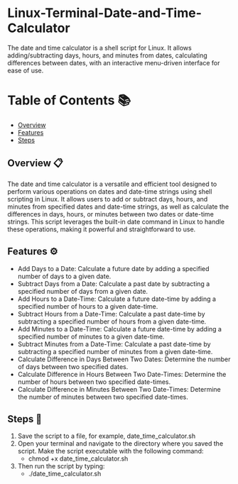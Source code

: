 # Linux-Terminal-Date-and-Time-Calculator
The date and time calculator is a shell script for Linux. It allows adding/subtracting days, hours, and minutes from dates, calculating differences between dates, with an interactive menu-driven interface for ease of use.

# Table of Contents 📚

- [Overview](https://github.com/NisalWick2002/Linux-Terminal-Date-and-Time-Calculator?tab=readme-ov-file#overview-)
- [Features](https://github.com/NisalWick2002/Linux-Terminal-Date-and-Time-Calculator?tab=readme-ov-file#features-%EF%B8%8F)
- [Steps](https://github.com/NisalWick2002/Linux-Terminal-Date-and-Time-Calculator?tab=readme-ov-file#steps-)


## Overview 📋

The date and time calculator is a versatile and efficient tool designed to perform various operations on dates and date-time strings using shell scripting in Linux. It allows users to add or subtract days, hours, and minutes from specified dates and date-time strings, as well as calculate the differences in days, hours, or minutes between two dates or date-time strings. This script leverages the built-in date command in Linux to handle these operations, making it powerful and straightforward to use.

## Features ⚙️

- Add Days to a Date: Calculate a future date by adding a specified number of days to a given date.
- Subtract Days from a Date: Calculate a past date by subtracting a specified number of days from a given date.
- Add Hours to a Date-Time: Calculate a future date-time by adding a specified number of hours to a given date-time.
- Subtract Hours from a Date-Time: Calculate a past date-time by subtracting a specified number of hours from a given date-time.
- Add Minutes to a Date-Time: Calculate a future date-time by adding a specified number of minutes to a given date-time.
- Subtract Minutes from a Date-Time: Calculate a past date-time by subtracting a specified number of minutes from a given date-time.
- Calculate Difference in Days Between Two Dates: Determine the number of days between two specified dates.
- Calculate Difference in Hours Between Two Date-Times: Determine the number of hours between two specified date-times.
- Calculate Difference in Minutes Between Two Date-Times: Determine the number of minutes between two specified date-times.

## Steps 👣
1. Save the script to a file, for example, date_time_calculator.sh
2. Open your terminal and navigate to the directory where you saved the script. Make the script executable with the following command:
     - chmod +x date_time_calculator.sh
3. Then run the script by typing:
     - ./date_time_calculator.sh


